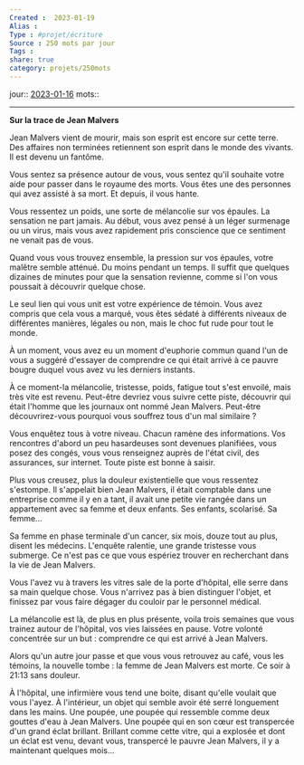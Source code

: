```yaml
---
Created :  2023-01-19
Alias :
Type : #projet/écriture
Source : 250 mots par jour
Tags : 
share: true
category: projets/250mots
---
```

jour::  [2023-01-16](2023-01-16.md) 
mots::

***

**Sur la trace de Jean Malvers**

Jean Malvers vient de mourir, mais son esprit est encore sur cette terre. Des affaires non terminées retiennent son esprit dans le monde des vivants. Il est devenu un fantôme.

Vous sentez sa présence autour de vous, vous sentez qu'il souhaite votre aide pour passer dans le royaume des morts. Vous êtes une des personnes qui avez assisté à sa mort. Et depuis, il vous hante.

Vous ressentez un poids, une sorte de mélancolie sur vos épaules. La sensation ne part jamais. Au début, vous avez pensé à un léger surmenage ou un virus, mais vous avez rapidement pris conscience que ce sentiment ne venait pas de vous. 

Quand vous vous trouvez ensemble, la pression sur vos épaules, votre malêtre semble atténué. Du moins pendant un temps. Il suffit que quelques dizaines de minutes pour que la sensation revienne, comme si l'on vous poussait à découvrir quelque chose. 

Le seul lien qui vous unit est votre expérience de témoin. Vous avez compris que cela vous a marqué, vous êtes sédaté à différents niveaux de différentes manières, légales ou non, mais le choc fut rude pour tout le monde.

À un moment, vous avez eu un moment d'euphorie commun quand l'un de vous a suggéré d'essayer de comprendre ce qui était arrivé à ce pauvre bougre duquel vous avez vu les derniers instants. 

À ce moment-la mélancolie, tristesse, poids, fatigue tout s'est envoilé, mais très vite est revenu. Peut-être devriez vous suivre cette piste, découvrir qui était l'homme que les journaux ont nommé Jean Malvers. Peut-être découvrirez-vous pourquoi vous souffrez tous d'un mal similaire ?

Vous enquêtez tous à votre niveau. Chacun ramène des informations. Vos rencontres d'abord un peu hasardeuses sont devenues planifiées, vous posez des congés, vous vous renseignez auprès de l'état civil, des assurances, sur internet. Toute piste est bonne à saisir. 

Plus vous creusez, plus la douleur existentielle que vous ressentez s'estompe. Il s'appelait bien Jean Malvers, il était comptable dans une entreprise comme il y en a tant, il avait une petite vie rangée dans un appartement avec sa femme et deux enfants. Ses enfants, scolarisé. Sa femme... 

Sa femme en phase terminale d'un cancer, six mois, douze tout au plus, disent les médecins. L'enquête ralentie, une grande tristesse vous submerge. Ce n'est pas ce que vous espériez trouver en recherchant dans la vie de Jean Malvers.

Vous l'avez vu à travers les vitres sale de la porte d'hôpital, elle serre dans sa main quelque chose. Vous n'arrivez pas à bien distinguer l'objet, et finissez par vous faire dégager du couloir par le personnel médical.

La mélancolie est là, de plus en plus présente, voila trois semaines que vous trainez autour de l'hôpital, vos vies laissées en pause. Votre volonté concentrée sur un but : comprendre ce qui est arrivé à Jean Malvers.

Alors qu'un autre jour passe et que vous vous retrouvez au café, vous les témoins, la nouvelle tombe : la femme de Jean Malvers est morte. Ce soir à 21:13 sans douleur.

À l'hôpital, une infirmière vous tend une boite, disant qu'elle voulait que vous l'ayez. À l'intérieur, un objet qui semble avoir été serré longuement dans les mains. Une poupée, une poupée qui ressemble comme deux gouttes d'eau à Jean Malvers. Une poupée qui en son cœur est transpercée d'un grand éclat brillant. Brillant comme cette vitre, qui a explosée et dont un éclat est venu, devant vous, transpercé le pauvre Jean Malvers, il y a maintenant quelques mois...
